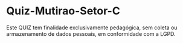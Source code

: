 # Quiz-Mutirao-Setor-C
Este QUIZ tem finalidade exclusivamente pedagógica, sem coleta ou armazenamento de dados pessoais,  em conformidade com a LGPD.
